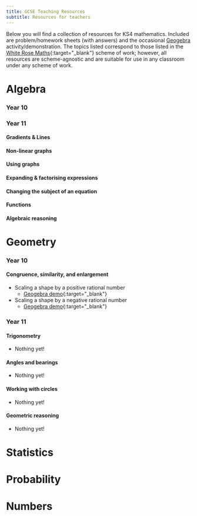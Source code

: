 ```yaml
---
title: GCSE Teaching Resources
subtitle: Resources for teachers
---
```


Below you will find a collection of resources for KS4 mathematics. Included are problem/homework sheets (with answers) and the occasional [Geogebra](https://www.geogebra.org) activity/demonstration. The topics listed correspond to those listed in the [White Rose Maths](https://whiterosemaths.com){:target="_blank"} scheme of work; however, all resources are scheme-agnostic and are suitable for use in any classroom under any scheme of work.

# Algebra

### Year 10

### Year 11
#### Gradients & Lines
#### Non-linear graphs
#### Using graphs
#### Expanding & factorising expressions
#### Changing the subject of an equation
#### Functions
#### Algebraic reasoning

# Geometry

### Year 10
#### Congruence, similarity, and enlargement
- Scaling a shape by a positive rational number
     - [Geogebra demo](https://www.geogebra.org/m/ajecbavz){:target="_blank"}
- Scaling a shape by a negative rational number
    - [Geogebra demo](https://www.geogebra.org/m/gt7vk4b5){:target="_blank"}

### Year 11

#### Trigonometry
- Nothing yet!

#### Angles and bearings
- Nothing yet!

#### Working with circles
- Nothing yet!

#### Geometric reasoning
- Nothing yet!

# Statistics

# Probability

# Numbers
